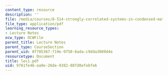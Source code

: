 ```yaml
---
content_type: resource
description: ''
file: /media/courses/8-514-strongly-correlated-systems-in-condensed-matter-physics-fall-2003/9761fe46aa9e26de938288fd0efebfe6_lec1.pdf
file_type: application/pdf
learning_resource_types:
- Lecture Notes
ocw_type: OCWFile
parent_title: Lecture Notes
parent_type: CourseSection
parent_uid: 8f705367-719e-9750-6ada-c9dda3089d4e
resourcetype: Document
title: lec1.pdf
uid: 9761fe46-aa9e-26de-9382-88fd0efebfe6
---
```

